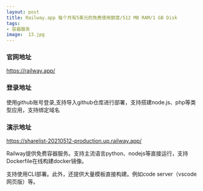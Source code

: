 ```yaml
---
layout: post
title: Railway.app 每个月有5美元的免费使用额度/512 MB RAM/1 GB Disk
tags:
- 容器服务
image:  13.jpg
---
```



### 官网地址
https://railway.app/

### 登录地址
使用github账号登录,支持导入github仓库进行部署，支持搭建node.js、php等类型应用，支持绑定域名

### 演示地址
https://sharelist-20210512-production.up.railway.app/


Railway提供免费容器服务。支持主流语言python、nodejs等直接运行，支持Dockerfile在线构建docker镜像。

支持使用CLI部署。此外，还提供大量模板直接构建。例如code server（vscode网页版）等。